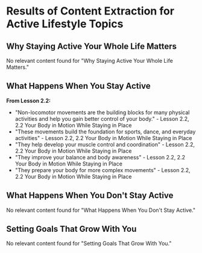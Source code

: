 # Results of Content Extraction for Active Lifestyle Topics

## Why Staying Active Your Whole Life Matters
No relevant content found for "Why Staying Active Your Whole Life Matters."

## What Happens When You Stay Active
**From Lesson 2.2:**
- "Non-locomotor movements are the building blocks for many physical activities and help you gain better control of your body." - Lesson 2.2, 2.2 Your Body in Motion While Staying in Place
- "These movements build the foundation for sports, dance, and everyday activities" - Lesson 2.2, 2.2 Your Body in Motion While Staying in Place
- "They help develop your muscle control and coordination" - Lesson 2.2, 2.2 Your Body in Motion While Staying in Place
- "They improve your balance and body awareness" - Lesson 2.2, 2.2 Your Body in Motion While Staying in Place
- "They prepare your body for more complex movements" - Lesson 2.2, 2.2 Your Body in Motion While Staying in Place

## What Happens When You Don't Stay Active
No relevant content found for "What Happens When You Don't Stay Active."

## Setting Goals That Grow With You
No relevant content found for "Setting Goals That Grow With You."